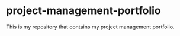 # project-management-portfolio
This is my repository that contains my project management portfolio.
